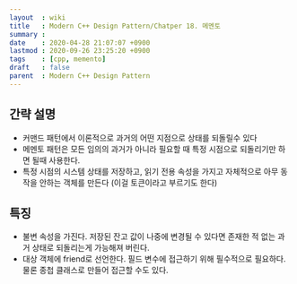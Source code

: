 ```yaml
---
layout  : wiki
title   : Modern C++ Design Pattern/Chatper 18. 메멘토
summary :
date    : 2020-04-28 21:07:07 +0900
lastmod : 2020-09-26 23:25:20 +0900
tags    : [cpp, memento]
draft   : false
parent  : Modern C++ Design Pattern
---
```


## 간략 설명
* 커맨드 패턴에서 이론적으로 과거의 어떤 지점으로 상태를 되돌릴수 있다
* 메멘토 패턴은 모든 임의의 과거가 아니라 필요할 때 특정 시점으로 되돌리기만 하면 될때 사용한다.
* 특정 시점의 시스템 상태를 저장하고, 읽기 전용 속성을 가지고 자체적으로 아무 동작을 안하는 객체를 만든다 (이걸 토큰이라고 부르기도 한다)

## 특징
* 불변 속성을 가진다. 저장된 잔고 값이 나중에 변경될 수 있다면 존재한 적 없는 과거 상태로 되돌리는게 가능해져 버린다.
* 대상 객체에 friend로 선언한다. 필드 변수에 접근하기 위해 필수적으로 필요하다. 물론 종첩 클래스로 만들어 접근할 수도 있다.

